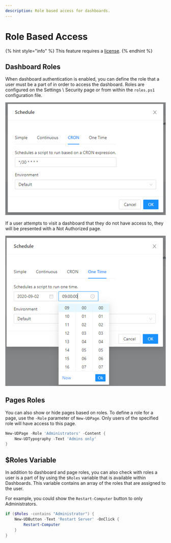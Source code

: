 ```yaml
---
description: Role based access for dashboards.
---
```


# Role Based Access

{% hint style="info" %}
This feature requires a [license](../get-started/licensing.md). 
{% endhint %}

## Dashboard Roles

When dashboard authentication is enabled, you can define the role that a user must be a part of in order to access the dashboard. Roles are configured on the Settings \ Security page or from within the `roles.ps1` configuration file. 

![](../.gitbook/assets/image%20%28138%29.png)

If a user attempts to visit a dashboard that they do not have access to, they will be presented with a Not Authorized page. 

![](../.gitbook/assets/image%20%28139%29.png)

## Pages Roles

You can also show or hide pages based on roles. To define a role for a page, use the `-Role` parameter of `New-UDPage`. Only users of the specified role will have access to this page. 

```PowerShell
New-UDPage -Role 'Administrators' -Content {
    New-UDTypography -Text 'Admins only'
}
```

## $Roles Variable

In addition to dashboard and page roles, you can also check with roles a user is a part of by using the `$Roles` variable that is available within Dashboards. This variable contains an array of the roles that are assigned to the user. 

For example, you could show the `Restart-Computer` button to only Administrators. 

```PowerShell
if ($Roles -contains "Administrator") {
    New-UDButton -Text 'Restart Server' -OnClick {
        Restart-Computer
    }
}
```

